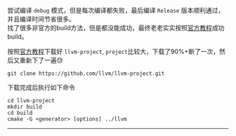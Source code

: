尝试编译 `debug` 模式，但是每次编译都失败，最后编译 `Release` 版本顺利通过，并且编译时间节省很多。  
找了很多非官方的build方法，但是都没能成功，最终老老实实按照[官方教程][build]成功build。

按照[官方教程][build]下载好 `llvm-project`, `project`比较大，下载了90%+断了一次，然后又重新下了一遍:sweat:
```
git clone https://github.com/llvm/llvm-project.git
```
下载完成后执行如下命令
```
cd llvm-project
mkdir build
cd build
cmake -G <generator> [options] ../llvm
```















--------------------
[build]:https://llvm.org/docs/GettingStarted.html
